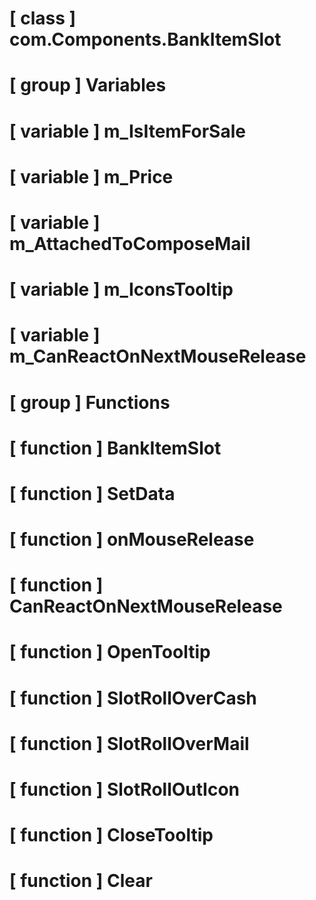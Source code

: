 # [ class ] com.Components.BankItemSlot

# [ group ] Variables

# [ variable ] m_IsItemForSale

# [ variable ] m_Price

# [ variable ] m_AttachedToComposeMail

# [ variable ] m_IconsTooltip

# [ variable ] m_CanReactOnNextMouseRelease

# [ group ] Functions

# [ function ] BankItemSlot

# [ function ] SetData

# [ function ] onMouseRelease

# [ function ] CanReactOnNextMouseRelease

# [ function ] OpenTooltip

# [ function ] SlotRollOverCash

# [ function ] SlotRollOverMail

# [ function ] SlotRollOutIcon

# [ function ] CloseTooltip

# [ function ] Clear

